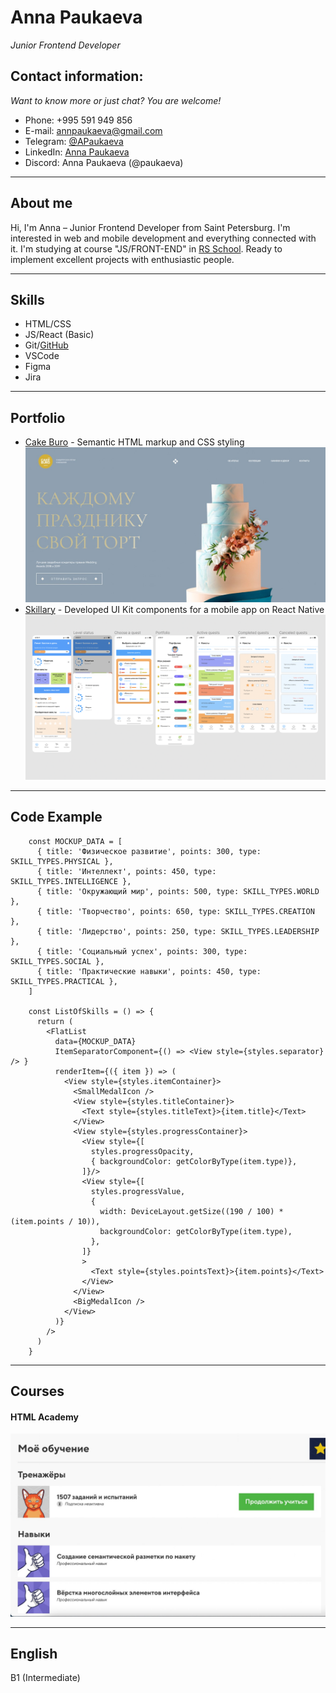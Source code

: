 # Anna Paukaeva
*Junior Frontend Developer*

## Contact information:
*Want to know more or just chat?
You are welcome!*
- Phone: +995 591 949 856
- E-mail: annpaukaeva@gmail.com
- Telegram: [@APaukaeva](https://t.me/APaukaeva)
- LinkedIn: [Anna Paukaeva](https://www.linkedin.com/in/paukaeva/)
- Discord: Anna Paukaeva (@paukaeva)

---

## About me 
Hi, I'm Anna – Junior Frontend Developer from Saint Petersburg. I'm interested in web and mobile development and everything connected with it.
I'm studying at course "JS/FRONT-END" in [RS School](https://rs.school/). 
Ready to implement excellent projects with enthusiastic people.

---

## Skills
- HTML/CSS
- JS/React (Basic)
- Git/[GitHub](https://github.com/paukaeva?tab=repositories)
- VSCode
- Figma
- Jira

---

## Portfolio
- [Cake Buro](https://cakeburo.ru/) - Semantic HTML markup and CSS styling
![CakeBuro header Screenshot](img/CakeBuro.jpeg)
- [Skillary](https://github.com/paukaeva/Skillary-UI-Kit) - Developed UI Kit components for a mobile app on React Native
![UI-Kit Screenshot](img/skillary.png)

---

## Code Example
```
    const MOCKUP_DATA = [
      { title: 'Физическое развитие', points: 300, type: SKILL_TYPES.PHYSICAL },
      { title: 'Интеллект', points: 450, type: SKILL_TYPES.INTELLIGENCE },
      { title: 'Окружающий мир', points: 500, type: SKILL_TYPES.WORLD },
      { title: 'Творчество', points: 650, type: SKILL_TYPES.CREATION },
      { title: 'Лидерство', points: 250, type: SKILL_TYPES.LEADERSHIP },
      { title: 'Социальный успех', points: 300, type: SKILL_TYPES.SOCIAL },
      { title: 'Практические навыки', points: 450, type: SKILL_TYPES.PRACTICAL },
    ]

    const ListOfSkills = () => {
      return (
        <FlatList
          data={MOCKUP_DATA}
          ItemSeparatorComponent={() => <View style={styles.separator} /> }
          renderItem={({ item }) => (
            <View style={styles.itemContainer}>
              <SmallMedalIcon />
              <View style={styles.titleContainer}>
                <Text style={styles.titleText}>{item.title}</Text>
              </View>
              <View style={styles.progressContainer}>
                <View style={[
                  styles.progressOpacity,
                  { backgroundColor: getColorByType(item.type)},
                ]}/>
                <View style={[
                  styles.progressValue,
                  {
                    width: DeviceLayout.getSize((190 / 100) * (item.points / 10)),
                    backgroundColor: getColorByType(item.type),
                  },
                ]}
                >
                  <Text style={styles.pointsText}>{item.points}</Text>
                </View>
              </View>
              <BigMedalIcon />
            </View>
          )}
        />
      )
    }
```

---

## Courses
#### HTML Academy
![HTML Academy progress](img/html_academy.jpeg)

---

## English
B1 (Intermediate)